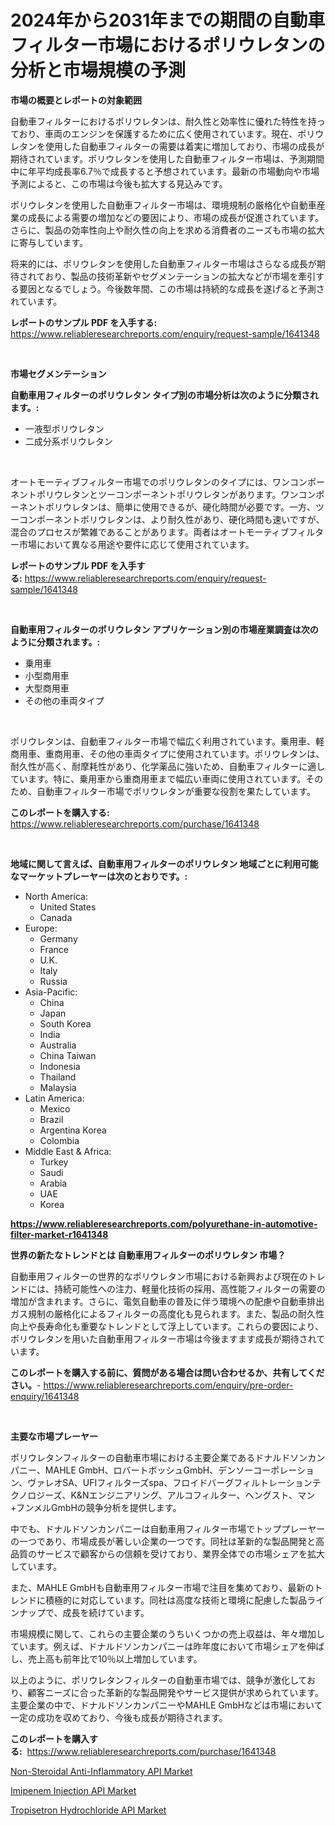 <p><h1>2024年から2031年までの期間の自動車フィルター市場におけるポリウレタンの分析と市場規模の予測</h1></p><p><strong>市場の概要とレポートの対象範囲</strong></p>
<p><p>自動車フィルターにおけるポリウレタンは、耐久性と効率性に優れた特性を持っており、車両のエンジンを保護するために広く使用されています。現在、ポリウレタンを使用した自動車フィルターの需要は着実に増加しており、市場の成長が期待されています。ポリウレタンを使用した自動車フィルター市場は、予測期間中に年平均成長率6.7％で成長すると予想されています。最新の市場動向や市場予測によると、この市場は今後も拡大する見込みです。</p><p>ポリウレタンを使用した自動車フィルター市場は、環境規制の厳格化や自動車産業の成長による需要の増加などの要因により、市場の成長が促進されています。さらに、製品の効率性向上や耐久性の向上を求める消費者のニーズも市場の拡大に寄与しています。</p><p>将来的には、ポリウレタンを使用した自動車フィルター市場はさらなる成長が期待されており、製品の技術革新やセグメンテーションの拡大などが市場を牽引する要因となるでしょう。今後数年間、この市場は持続的な成長を遂げると予測されています。</p></p>
<p><strong>レポートのサンプル PDF を入手する:</strong> <a href="https://www.reliableresearchreports.com/enquiry/request-sample/1641348">https://www.reliableresearchreports.com/enquiry/request-sample/1641348</a></p>
<p>&nbsp;</p>
<p><strong>市場セグメンテーション</strong></p>
<p><strong>自動車用フィルターのポリウレタン タイプ別の市場分析は次のように分類されます。:</strong></p>
<p><ul><li>一液型ポリウレタン</li><li>二成分系ポリウレタン</li></ul></p>
<p>&nbsp;</p>
<p><p>オートモーティブフィルター市場でのポリウレタンのタイプには、ワンコンポーネントポリウレタンとツーコンポーネントポリウレタンがあります。ワンコンポーネントポリウレタンは、簡単に使用できるが、硬化時間が必要です。一方、ツーコンポーネントポリウレタンは、より耐久性があり、硬化時間も速いですが、混合のプロセスが繁雑であることがあります。両者はオートモーティブフィルター市場において異なる用途や要件に応じて使用されています。</p></p>
<p><strong>レポートのサンプル PDF を入手する:</strong>&nbsp;<a href="https://www.reliableresearchreports.com/enquiry/request-sample/1641348">https://www.reliableresearchreports.com/enquiry/request-sample/1641348</a></p>
<p>&nbsp;</p>
<p><strong> 自動車用フィルターのポリウレタン アプリケーション別の市場産業調査は次のように分類されます。:</strong></p>
<p><ul><li>乗用車</li><li>小型商用車</li><li>大型商用車</li><li>その他の車両タイプ</li></ul></p>
<p>&nbsp;</p>
<p><p>ポリウレタンは、自動車フィルター市場で幅広く利用されています。乗用車、軽商用車、重商用車、その他の車両タイプに使用されています。ポリウレタンは、耐久性が高く、耐摩耗性があり、化学薬品に強いため、自動車フィルターに適しています。特に、乗用車から重商用車まで幅広い車両に使用されています。そのため、自動車フィルター市場でポリウレタンが重要な役割を果たしています。</p></p>
<p><strong>このレポートを購入する:</strong>&nbsp; <a href="https://www.reliableresearchreports.com/purchase/1641348">https://www.reliableresearchreports.com/purchase/1641348</a></p>
<p>&nbsp;</p>
<p><strong>地域に関して言えば、自動車用フィルターのポリウレタン 地域ごとに利用可能なマーケットプレーヤーは次のとおりです。:</strong></p>
<p><ul>
    <li>
        North America:
        <ul>
            <li>United States</li>
            <li>Canada</li>
        </ul>
    </li>
    <li>
        Europe:
        <ul>
            <li>Germany</li>
            <li>France</li>
            <li>U.K.</li>
            <li>Italy</li>
            <li>Russia</li>
        </ul>
    </li>
    <li>
        Asia-Pacific:
        <ul>
            <li>China</li>
            <li>Japan</li>
            <li>South Korea</li>
            <li>India</li>
            <li>Australia</li>
            <li>China Taiwan</li>
            <li>Indonesia</li>
            <li>Thailand</li>
            <li>Malaysia</li>
        </ul>
    </li>
    <li>
        Latin America:
        <ul>
            <li>Mexico</li>
            <li>Brazil</li>
            <li>Argentina Korea</li>
            <li>Colombia</li>
        </ul>
    </li>
    <li>
        Middle East & Africa:
        <ul>
            <li>Turkey</li>
            <li>Saudi</li>
            <li>Arabia</li>
            <li>UAE</li>
            <li>Korea</li>
        </ul>
    </li>
    </ul></p>
<p><strong><a href="https://www.reliableresearchreports.com/polyurethane-in-automotive-filter-market-r1641348">https://www.reliableresearchreports.com/polyurethane-in-automotive-filter-market-r1641348</a></strong>&nbsp;</p>
<p><strong>世界の新たなトレンドとは 自動車用フィルターのポリウレタン 市場？</strong></p>
<p><p>自動車用フィルターの世界的なポリウレタン市場における新興および現在のトレンドには、持続可能性への注力、軽量化技術の採用、高性能フィルターの需要の増加が含まれます。さらに、電気自動車の普及に伴う環境への配慮や自動車排出ガス規制の厳格化によるフィルターの高度化も見られます。また、製品の耐久性向上や長寿命化も重要なトレンドとして浮上しています。これらの要因により、ポリウレタンを用いた自動車用フィルター市場は今後ますます成長が期待されています。</p></p>
<p><strong>このレポートを購入する前に、質問がある場合は問い合わせるか、共有してください。</strong>- <a href="https://www.reliableresearchreports.com/enquiry/pre-order-enquiry/1641348">https://www.reliableresearchreports.com/enquiry/pre-order-enquiry/1641348</a></p>
<p>&nbsp;</p>
<p><strong>主要な市場プレーヤー</strong></p>
<p><p>ポリウレタンフィルターの自動車市場における主要企業であるドナルドソンカンパニー、MAHLE GmbH、ロバートボッシュGmbH、デンソーコーポレーション、ヴァレオSA、UFIフィルターズspa、フロイドバーグフィルトレーションテクノロジーズ、K&Nエンジニアリング、アルコフィルター、ヘングスト、マン+フンメルGmbHの競争分析を提供します。 </p><p>中でも、ドナルドソンカンパニーは自動車用フィルター市場でトッププレーヤーの一つであり、市場成長が著しい企業の一つです。同社は革新的な製品開発と高品質のサービスで顧客からの信頼を受けており、業界全体での市場シェアを拡大しています。</p><p>また、MAHLE GmbHも自動車用フィルター市場で注目を集めており、最新のトレンドに積極的に対応しています。同社は高度な技術と環境に配慮した製品ラインナップで、成長を続けています。</p><p>市場規模に関して、これらの主要企業のうちいくつかの売上収益は、年々増加しています。例えば、ドナルドソンカンパニーは昨年度において市場シェアを伸ばし、売上高も前年比で10％以上増加しています。</p><p>以上のように、ポリウレタンフィルターの自動車市場では、競争が激化しており、顧客ニーズに合った革新的な製品開発やサービス提供が求められています。主要企業の中で、ドナルドソンカンパニーやMAHLE GmbHなどは市場において一定の成功を収めており、今後も成長が期待されます。</p></p>
<p><strong>このレポートを購入する:</strong>&nbsp;&nbsp;<a href="https://www.reliableresearchreports.com/purchase/1641348">https://www.reliableresearchreports.com/purchase/1641348</a></p>
<p><p><a href="https://www.linkedin.com/pulse/non-steroidal-anti-inflammatory-api-market-analysis-examines-tqnje?trackingId=RWAGj50OnBPO1wORSc4w3w%3D%3D">Non-Steroidal Anti-Inflammatory API Market</a></p><p><a href="https://www.linkedin.com/pulse/imipenem-injection-api-market-provides-detailed-segmentation-9arme?trackingId=a2J19rEDOLwAqIdrkfLk8g%3D%3D">Imipenem Injection API Market</a></p><p><a href="https://www.linkedin.com/pulse/tropisetron-hydrochloride-api-market-size-trends-growth-5heie?trackingId=JgMncxYpg%2BDW6%2BSMxYLOjw%3D%3D">Tropisetron Hydrochloride API Market</a></p></p>